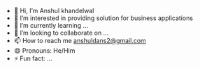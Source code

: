 - 👋 Hi, I’m Anshul khandelwal
- 👀 I’m interested in providing solution for business applications
- 🌱 I’m currently learning ...
- 💞️ I’m looking to collaborate on ...
- 📫 How to reach me anshuldans2@gmail.com
- 😄 Pronouns: He/Him
- ⚡ Fun fact: ...

<!---
dansanshul/dansanshul is a ✨ special ✨ repository because its `README.md` (this file) appears on your GitHub profile.
You can click the Preview link to take a look at your changes.
--->
